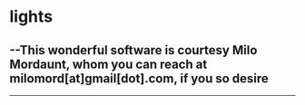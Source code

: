 # lights #
## --This wonderful software is courtesy Milo Mordaunt, whom you can reach at milomord[at]gmail[dot].com, if you so desire
---
